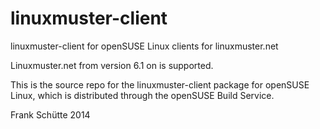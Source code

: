 linuxmuster-client
==================

linuxmuster-client for openSUSE Linux clients for linuxmuster.net

Linuxmuster.net from version 6.1 on is supported.

This is the source repo for the linuxmuster-client package
for openSUSE Linux, which is distributed through the
openSUSE Build Service.

Frank Schütte
2014
